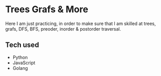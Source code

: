 # Trees Grafs & More

Here I am just practicing, in order to make sure that I am skilled at trees, grafs, DFS, BFS, preoder, inorder & postorder traversal.

## Tech used
- Python
- JavaScript
- Golang